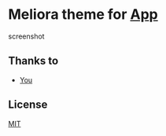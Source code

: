 # Meliora theme for [App](https://example.com/)
screenshot

## Thanks to
- [You](https://github.com/%3Cusername%3E)

## License
[MIT](./LICENSE)
